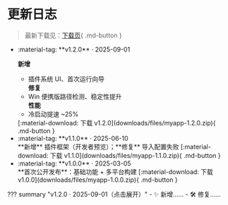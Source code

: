 # 更新日志

> 最新下载见：[下载页](../downloads){ .md-button }

<ul class="release-timeline">
<li markdown="1">
  <div class="release-meta">:material-tag: **v1.2.0** · 2025-09-01</div>

  **新增**
  - 插件系统 UI、首次运行向导  
  **修复**
  - Win 便携版路径检测、稳定性提升  
  **性能**
  - 冷启动提速 ~25%

  <div class="release-actions">
  [:material-download: 下载 v1.2.0](downloads/files/myapp-1.2.0.zip){ .md-button }
  </div>
</li>

<li markdown="1">
  <div class="release-meta">:material-tag: **v1.1.0** · 2025-06-10</div>
  **新增** 插件框架（开发者预览）；**修复** 导入配置失败  
  [:material-download: 下载 v1.1.0](downloads/files/myapp-1.1.0.zip){ .md-button }
</li>

<li markdown="1">
  <div class="release-meta">:material-tag: **v1.0.0** · 2025-03-05</div>
  **首次公开发布**：基础功能 + 多平台构建  
  [:material-download: 下载 v1.0.0](downloads/files/myapp-1.0.0.zip){ .md-button }
</li>
</ul>

??? summary "v1.2.0 · 2025-09-01（点击展开）"
    - ✨ 新增……
    - 🛠️ 修复……